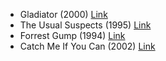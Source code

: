 - Gladiator (2000) [Link](https://www.imdb.com/title/tt0172495/?ref_=fn_al_tt_1)
- The Usual Suspects (1995) [Link](https://www.imdb.com/title/tt0114814/?ref_=fn_al_tt_1)
- Forrest Gump (1994) [Link](https://www.imdb.com/title/tt0109830/?ref_=adv_li_tt)
- Catch Me If You Can (2002) [Link](https://www.imdb.com/title/tt0264464/)
